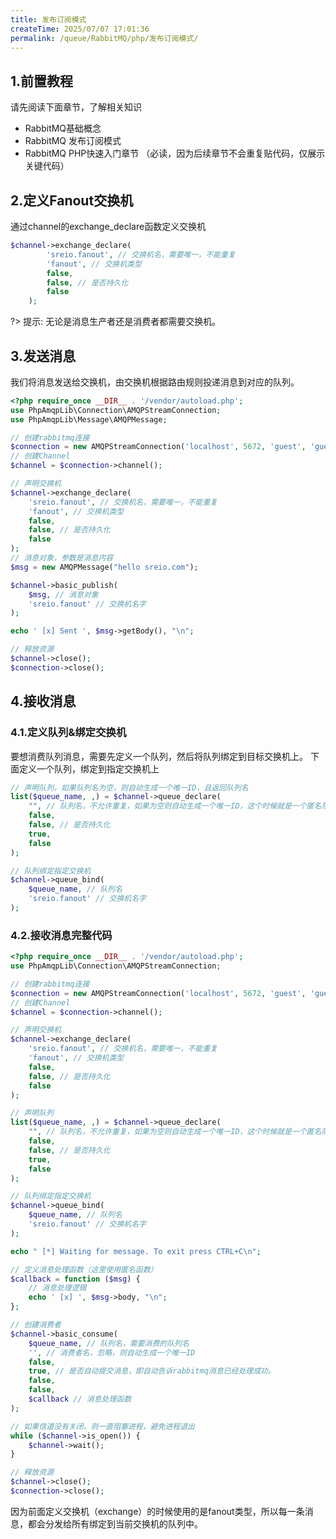 ```yaml
---
title: 发布订阅模式
createTime: 2025/07/07 17:01:36
permalink: /queue/RabbitMQ/php/发布订阅模式/
---
```

## 1.前置教程
请先阅读下面章节，了解相关知识

- RabbitMQ基础概念
- RabbitMQ 发布订阅模式
- RabbitMQ PHP快速入门章节 （必读，因为后续章节不会重复贴代码，仅展示关键代码）

## 2.定义Fanout交换机
通过channel的exchange_declare函数定义交换机

```php
$channel->exchange_declare(
        'sreio.fanout', // 交换机名，需要唯一，不能重复
        'fanout', // 交换机类型
        false,
        false, // 是否持久化
        false
    );
```

?> 提示: 无论是消息生产者还是消费者都需要交换机。

## 3.发送消息
我们将消息发送给交换机，由交换机根据路由规则投递消息到对应的队列。

```php
<?php require_once __DIR__ . '/vendor/autoload.php';
use PhpAmqpLib\Connection\AMQPStreamConnection;
use PhpAmqpLib\Message\AMQPMessage;

// 创建rabbitmq连接
$connection = new AMQPStreamConnection('localhost', 5672, 'guest', 'guest');
// 创建Channel
$channel = $connection->channel();

// 声明交换机
$channel->exchange_declare(
    'sreio.fanout', // 交换机名，需要唯一，不能重复
    'fanout', // 交换机类型
    false,
    false, // 是否持久化
    false
);
// 消息对象，参数是消息内容
$msg = new AMQPMessage("hello sreio.com");

$channel->basic_publish(
    $msg, // 消息对象
    'sreio.fanout' // 交换机名字
);

echo ' [x] Sent ', $msg->getBody(), "\n";

// 释放资源
$channel->close();
$connection->close();
```

## 4.接收消息
### 4.1.定义队列&绑定交换机
要想消费队列消息，需要先定义一个队列，然后将队列绑定到目标交换机上。
下面定义一个队列，绑定到指定交换机上

```php
// 声明队列，如果队列名为空，则自动生成一个唯一ID，且返回队列名
list($queue_name, ,) = $channel->queue_declare(
    "", // 队列名，不允许重复，如果为空则自动生成一个唯一ID，这个时候就是一个匿名队列
    false,
    false, // 是否持久化
    true,
    false
);

// 队列绑定指定交换机
$channel->queue_bind(
    $queue_name, // 队列名
    'sreio.fanout' // 交换机名字
);
```

### 4.2.接收消息完整代码
```php
<?php require_once __DIR__ . '/vendor/autoload.php';
use PhpAmqpLib\Connection\AMQPStreamConnection;

// 创建rabbitmq连接
$connection = new AMQPStreamConnection('localhost', 5672, 'guest', 'guest');
// 创建Channel
$channel = $connection->channel();

// 声明交换机
$channel->exchange_declare(
    'sreio.fanout', // 交换机名，需要唯一，不能重复
    'fanout', // 交换机类型
    false,
    false, // 是否持久化
    false
);

// 声明队列
list($queue_name, ,) = $channel->queue_declare(
    "", // 队列名，不允许重复，如果为空则自动生成一个唯一ID，这个时候就是一个匿名队列
    false,
    false, // 是否持久化
    true,
    false
);

// 队列绑定指定交换机
$channel->queue_bind(
    $queue_name, // 队列名
    'sreio.fanout' // 交换机名字
);

echo " [*] Waiting for message. To exit press CTRL+C\n";

// 定义消息处理函数（这里使用匿名函数）
$callback = function ($msg) {
    // 消息处理逻辑
    echo ' [x] ', $msg->body, "\n";
};

// 创建消费者
$channel->basic_consume(
    $queue_name, // 队列名，需要消费的队列名
    '', // 消费者名，忽略，则自动生成一个唯一ID
    false,
    true, // 是否自动提交消息，即自动告诉rabbitmq消息已经处理成功。
    false,
    false,
    $callback // 消息处理函数
);

// 如果信道没有关闭，则一直阻塞进程，避免进程退出
while ($channel->is_open()) {
    $channel->wait();
}

// 释放资源
$channel->close();
$connection->close();
```
因为前面定义交换机（exchange）的时候使用的是fanout类型，所以每一条消息，都会分发给所有绑定到当前交换机的队列中。